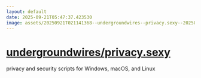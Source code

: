 ```yaml
---
layout: default
date: 2025-09-21T05:47:37.423530
image: assets/20250921T021141368--undergroundwires--privacy.sexy--20250921T023443879--cropped.png
---
```


# [undergroundwires/privacy.sexy](https://github.com/undergroundwires/privacy.sexy)

privacy and security scripts for Windows, macOS, and Linux
